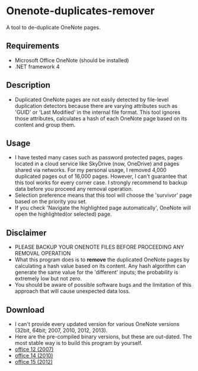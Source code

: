 Onenote-duplicates-remover
==========================
A tool to de-duplicate OneNote pages.

Requirements
------------
* Microsoft Office OneNote (should be installed)
* .NET framework 4

Description
-----------
* Duplicated OneNote pages are not easily detected by file-level duplication detectors because there are varying attributes such as 'GUID' or 'Last Modified' in the internal file format. This tool ignores those attributes, calculates a hash of each OneNote page based on its content and group them.

Usage
-----
* I have tested many cases such as password protected pages, pages located in a cloud service like SkyDrive (now, OneDrive) and pages shared via networks. For my personal usage, I removed 4,000 duplicated pages out of 16,000 pages. However, I can't guarantee that this tool works for every corner case. I strongly recommend to backup data before you proceed any removal operation.
* Selection preference means that this tool will choose the 'survivor' page based on the priority you set.
* If you check 'Navigate the highlighted page automatically', OneNote will open the highlighted(or selected) page.

Disclaimer
----------
* PLEASE BACKUP YOUR ONENOTE FILES BEFORE PROCEEDING ANY REMOVAL OPERATION
* What this program does is to **remove** the duplicated OneNote pages by calculating a hash value based on its content. Any hash algorithm can generate the same value for the 'different' inputs; the probability is extremely low but not zero.
* You should be aware of possible software bugs and the limitation of this approach that will cause unexpected data loss.

Download
--------
* I can't provide every updated version for various OneNote versions (32bit, 64bit; 2007, 2010, 2012, 2013).
* Here are the pre-compiled binary versions, but these are out-dated. The most stable way is to build this program by yourself.
* [office 12 (2007)](https://github.com/relue2718/onenote-duplicates-remover/blob/master/publish/12.zip)
* [office 14 (2010)](https://github.com/relue2718/onenote-duplicates-remover/blob/master/publish/14.zip)
* [office 15 (2012)](https://github.com/relue2718/onenote-duplicates-remover/blob/master/publish/15.zip)
